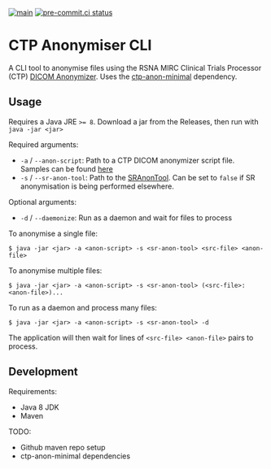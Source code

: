 [![main](https://github.com/smi/ctp-anon-cli/actions/workflows/main.yml/badge.svg)](https://github.com/smi/ctp-anon-cli/actions/workflows/main.yml)
[![pre-commit.ci status](https://results.pre-commit.ci/badge/github/SMI/ctp-anon-cli/main.svg)](https://results.pre-commit.ci/latest/github/SMI/ctp-anon-cli/main)

# CTP Anonymiser CLI

A CLI tool to anonymise files using the RSNA MIRC Clinical Trials Processor
(CTP)
[DICOM Anonymizer](https://mircwiki.rsna.org/index.php?title=The_CTP_DICOM_Anonymizer).
Uses the [ctp-anon-minimal](https://github.com/SMI/ctp-anon-minimal) dependency.

## Usage

Requires a Java JRE `>= 8`. Download a jar from the Releases, then run with
`java -jar <jar>`

Required arguments:

- `-a` / `--anon-script`: Path to a CTP DICOM anonymizer script file. Samples
  can be found
  [here](https://github.com/johnperry/CTP/tree/master/source/files/profiles/dicom)
- `-s` / `--sr-anon-tool`: Path to the
  [SRAnonTool](https://github.com/SMI/SmiServices/tree/master/src/applications/SRAnonTool). Can be set to `false` if SR anonymisation is being performed elsewhere.

Optional arguments:

- `-d` / `--daemonize`: Run as a daemon and wait for files to process

To anonymise a single file:

```console
$ java -jar <jar> -a <anon-script> -s <sr-anon-tool> <src-file> <anon-file>
```

To anonymise multiple files:

```console
$ java -jar <jar> -a <anon-script> -s <sr-anon-tool> (<src-file>:<anon-file>)...
```

To run as a daemon and process many files:

```console
$ java -jar <jar> -a <anon-script> -s <sr-anon-tool> -d
```

The application will then wait for lines of `<src-file> <anon-file>` pairs to
process.

## Development

Requirements:

- Java 8 JDK
- Maven

TODO:

- Github maven repo setup
- ctp-anon-minimal dependencies
